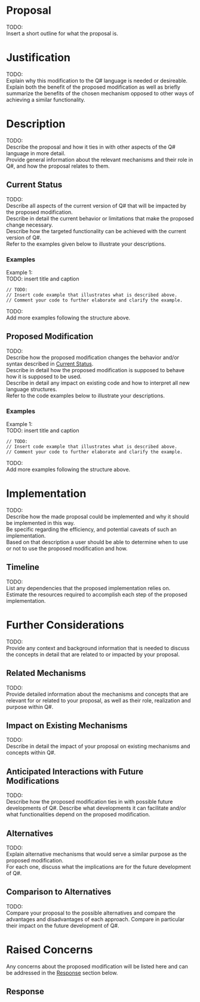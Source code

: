 <!-- 
title: 
description: 
author:
date: 
-->

# Proposal

TODO:    
Insert a short outline for what the proposal is. 

# Justification

TODO:    
Explain why this modification to the Q# language is needed or desireable.    
Explain both the benefit of the proposed modification as well as briefly summarize the benefits of the chosen mechanism opposed to other ways of achieving a similar functionality. 

# Description

TODO:    
Describe the proposal and how it ties in with other aspects of the Q# language in more detail.    
Provide general information about the relevant mechanisms and their role in Q#, and how the proposal relates to them. 

## Current Status

TODO:   
Describe all aspects of the current version of Q# that will be impacted by the proposed modification.     
Describe in detail the current behavior or limitations that make the proposed change necessary.      
Describe how the targeted functionality can be achieved with the current version of Q#.    
Refer to the examples given below to illustrate your descriptions. 

### Examples

Example 1:    
TODO: insert title and caption

```qsharp
// TODO: 
// Insert code example that illustrates what is described above.
// Comment your code to further elaborate and clarify the example.

```
TODO:   
Add more examples following the structure above. 

## Proposed Modification

TODO:    
Describe how the proposed modification changes the behavior and/or syntax described in [Current Status](#current-status).   
Describe in detail how the proposed modification is supposed to behave how it is supposed to be used.    
Describe in detail any impact on existing code and how to interpret all new language structures.    
Refer to the code examples below to illustrate your descriptions. 

### Examples

Example 1:    
TODO: insert title and caption

```qsharp
// TODO: 
// Insert code example that illustrates what is described above.
// Comment your code to further elaborate and clarify the example.

```
TODO:   
Add more examples following the structure above. 

# Implementation

TODO:    
Describe how the made proposal could be implemented and why it should be implemented in this way.    
Be specific regarding the efficiency, and potential caveats of such an implementation.    
Based on that description a user should be able to determine when to use or not to use the proposed modification and how.

## Timeline

TODO:    
List any dependencies that the proposed implementation relies on.    
Estimate the resources required to accomplish each step of the proposed implementation. 

# Further Considerations

TODO:    
Provide any context and background information that is needed to discuss the concepts in detail that are related to or impacted by your proposal.

## Related Mechanisms

TODO:    
Provide detailed information about the mechanisms and concepts that are relevant for or related to your proposal,
as well as their role, realization and purpose within Q#. 

## Impact on Existing Mechanisms

TODO:    
Describe in detail the impact of your proposal on existing mechanisms and concepts within Q#. 

## Anticipated Interactions with Future Modifications

TODO:    
Describe how the proposed modification ties in with possible future developments of Q#.
Describe what developments it can facilitate and/or what functionalities depend on the proposed modification.

## Alternatives

TODO:    
Explain alternative mechanisms that would serve a similar purpose as the proposed modification.    
For each one, discuss what the implications are for the future development of Q#.

## Comparison to Alternatives

TODO:    
Compare your proposal to the possible alternatives and compare the advantages and disadvantages of each approach. 
Compare in particular their impact on the future development of Q#. 

# Raised Concerns

Any concerns about the proposed modification will be listed here and can be addressed in the [Response](#response) section below. 

## Response 




